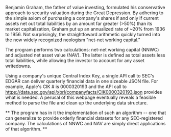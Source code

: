 Benjamin Graham, the father of value investing, formulated his conservative approach to security valuation during the Great Depression. By adhering to the simple axiom of
purchasing a company's shares if and only if current assets net out total liabilities by an amount far greater (>50%) than its market capitalization, Graham put up an annualized rate of ~20% 
from 1936 to 1956. Not surprisingly, the straightfoward arithmetic quickly turned into the now widely recognized neologism "net-net working capital."

The program performs two calculations: net-net working capital (NNWC) and adjusted net asset value (NAV). The latter is defined as total assets less total liabilities, 
while allowing the investor to account for any asset writedowns.

Using a company's unique Central Index Key, a single API call to SEC's EDGAR can deliver quarterly financial data in one sizeable JSON file. For example, Apple's CIK #
is 0000320193 and the API call to https://data.sec.gov/api/xbrl/companyfacts/CIK0000320193.json provides what is needed.
A perusal of this webpage eventually reveals a feasible method to parse the file and clean up the underlying data structure. 

** The program has in it the implementation of such an algorithm -- one that can generalize to provide orderly financial datasets for any SEC-registered company. 
The calculations of NNWC and NAV are simply direct applications of that algorithm. **


